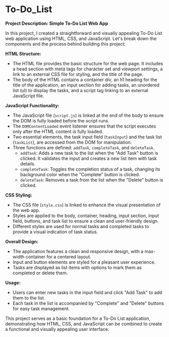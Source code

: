# To-Do_List

**Project Description: Simple To-Do List Web App**

In this project, I created a straightforward and visually appealing To-Do List web application using HTML, CSS, and JavaScript. Let's break down the components and the process behind building this project:

**HTML Structure:**
- The HTML file provides the basic structure for the web page. It includes a head section with meta tags for character set and viewport settings, a link to an external CSS file for styling, and the title of the page.
- The body of the HTML contains a container div, an h1 heading for the title of the application, an input section for adding tasks, an unordered list (ul) to display the tasks, and a script tag linking to an external JavaScript file.

**JavaScript Functionality:**
- The JavaScript file (`script.js`) is linked at the end of the body to ensure the DOM is fully loaded before the script runs.
- The `DOMContentLoaded` event listener ensures that the script executes only after the HTML content is fully loaded.
- Two essential elements, the task input field (`taskInput`) and the task list (`taskList`), are accessed from the DOM for manipulation.
- Three functions are defined: `addTask`, `completeTask`, and `deleteTask`.
  - `addTask`: Adds a new task to the list when the "Add Task" button is clicked. It validates the input and creates a new list item with task details.
  - `completeTask`: Toggles the completion status of a task, changing its background color when the "Complete" button is clicked.
  - `deleteTask`: Removes a task from the list when the "Delete" button is clicked.

**CSS Styling:**
- The CSS file (`style.css`) is linked to enhance the visual presentation of the web app.
- Styles are applied to the body, container, heading, input section, input field, buttons, and task list to ensure a clean and user-friendly design.
- Different styles are used for normal tasks and completed tasks to provide a visual indication of task status.

**Overall Design:**
- The application features a clean and responsive design, with a max-width container for a centered layout.
- Input and button elements are styled for a pleasant user experience.
- Tasks are displayed as list items with options to mark them as completed or delete them.

**Usage:**
- Users can enter new tasks in the input field and click "Add Task" to add them to the list.
- Each task in the list is accompanied by "Complete" and "Delete" buttons for easy task management.

This project serves as a basic foundation for a To-Do List application, demonstrating how HTML, CSS, and JavaScript can be combined to create a functional and visually appealing user interface.
